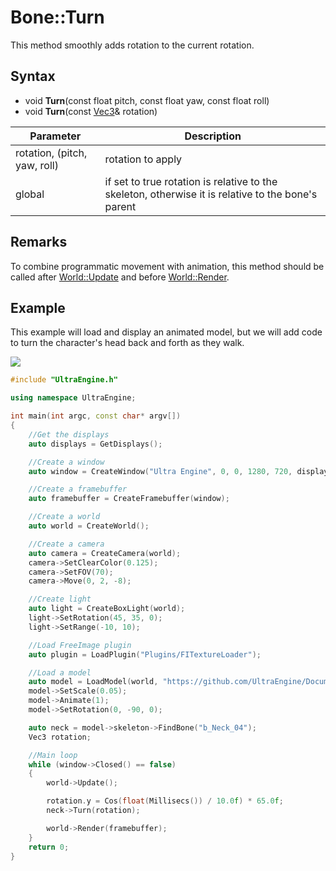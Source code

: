 # Bone::Turn

This method smoothly adds rotation to the current rotation.

## Syntax

- void **Turn**(const float pitch, const float yaw, const float roll)
- void **Turn**(const [Vec3](Vec3.md)& rotation)

| Parameter | Description |
|---|---|
| rotation, (pitch, yaw, roll) | rotation to apply |
| global | if set to true rotation is relative to the skeleton, otherwise it is relative to the bone's parent |

## Remarks

To combine programmatic movement with animation, this method should be called after [World::Update](World_Update.md) and before [World::Render](World_Render.md).

## Example

This example will load and display an animated model, but we will add code to turn the character's head back and forth as they walk.

![](https://raw.githubusercontent.com/UltraEngine/Documentation/master/Images/bone_setrotation.jpg)

```c++
#include "UltraEngine.h"

using namespace UltraEngine;

int main(int argc, const char* argv[])
{
    //Get the displays
    auto displays = GetDisplays();

    //Create a window
    auto window = CreateWindow("Ultra Engine", 0, 0, 1280, 720, displays[0], WINDOW_CENTER | WINDOW_TITLEBAR);

    //Create a framebuffer
    auto framebuffer = CreateFramebuffer(window);

    //Create a world
    auto world = CreateWorld();

    //Create a camera
    auto camera = CreateCamera(world);
    camera->SetClearColor(0.125);
    camera->SetFOV(70);
    camera->Move(0, 2, -8);

    //Create light
    auto light = CreateBoxLight(world);
    light->SetRotation(45, 35, 0);
    light->SetRange(-10, 10);

    //Load FreeImage plugin
    auto plugin = LoadPlugin("Plugins/FITextureLoader");

    //Load a model
    auto model = LoadModel(world, "https://github.com/UltraEngine/Documentation/raw/master/Assets/Models/Characters/Fox.glb");
    model->SetScale(0.05);
    model->Animate(1);
    model->SetRotation(0, -90, 0);

    auto neck = model->skeleton->FindBone("b_Neck_04");
    Vec3 rotation;

    //Main loop
    while (window->Closed() == false)
    {
        world->Update();

        rotation.y = Cos(float(Millisecs()) / 10.0f) * 65.0f;
        neck->Turn(rotation);

        world->Render(framebuffer);
    }
    return 0;
}
```
